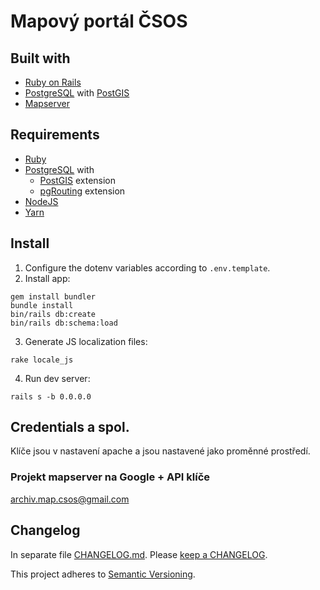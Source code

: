# Mapový portál ČSOS

## Built with
- [Ruby on Rails](https://rubyonrails.org/)
- [PostgreSQL](https://www.postgresql.org/) with [PostGIS](https://postgis.net/)
- [Mapserver](https://mapserver.org/)

## Requirements
- [Ruby](https://www.ruby-lang.org/en/)
- [PostgreSQL](https://www.postgresql.org/) with
	- [PostGIS](https://postgis.net/) extension
	- [pgRouting](https://pgrouting.org/) extension
- [NodeJS](https://nodejs.org/en/)
- [Yarn](https://classic.yarnpkg.com/en/)

## Install
1. Configure the dotenv variables according to `.env.template`.
2. Install app:
```
gem install bundler
bundle install
bin/rails db:create
bin/rails db:schema:load
```
3. Generate JS localization files:
```
rake locale_js
```
4. Run dev server:
```
rails s -b 0.0.0.0
```

## Credentials a spol.
Klíče jsou v nastavení apache a jsou nastavené jako proměnné prostředí.

### Projekt mapserver na Google + API klíče
archiv.map.csos@gmail.com

## Changelog
In separate file [CHANGELOG.md](CHANGELOG.md). Please [keep a CHANGELOG](http://keepachangelog.com/).

This project adheres to [Semantic Versioning](http://semver.org/).

